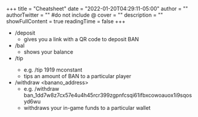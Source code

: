 +++
title = "Cheatsheet"
date = "2022-01-20T04:29:11-05:00"
author = ""
authorTwitter = "" #do not include @
cover = ""
description = ""
showFullContent = true
readingTime = false
+++
- /deposit
    - gives you a link with a QR code to deposit BAN
- /bal
    - shows your balance
- /tip <amount> <player>
    - e.g. /tip 1919 mconstant
    - tips an amount of BAN to a particular player
- /withdraw <banano_address>
    - e.g. /withdraw ban_1dd7w8z7cx57e4u4h45rcr399zgpnfcsqi61ifbxcowoauox1i9sqosyd6wu
    - withdraws your in-game funds to a particular wallet

